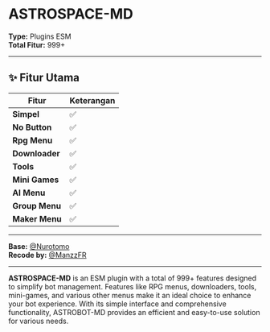 # ASTROSPACE-MD

**Type:** Plugins ESM  
**Total Fitur:** 999+  

---

## ✨ Fitur Utama  
| **Fitur**       | **Keterangan** |
|------------------|----------------|
| **Simpel**      | ✅              |
| **No Button**   | ✅              |
| **Rpg Menu**    | ✅              |
| **Downloader**  | ✅              |
| **Tools**       | ✅              |
| **Mini Games**  | ✅              |
| **AI Menu**     | ✅              |
| **Group Menu**  | ✅              |
| **Maker Menu**  | ✅              |

---

**Base:** [@Nurotomo](https://github.com/Nurotomo/wabot-aq)  
**Recode by:** [@ManzzFR](https://github.com/ManzzFR)  

---

**ASTROSPACE-MD** is an ESM plugin with a total of 999+ features designed to simplify bot management. Features like RPG menus, downloaders, tools, mini-games, and various other menus make it an ideal choice to enhance your bot experience. With its simple interface and comprehensive functionality, ASTROBOT-MD provides an efficient and easy-to-use solution for various needs.

